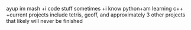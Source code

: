 ayup im mash
+i code stuff sometimes
+i know python+am learning c++
+current projects include tetris, geoff, and approximately 3 other projects that likely will never be finished
